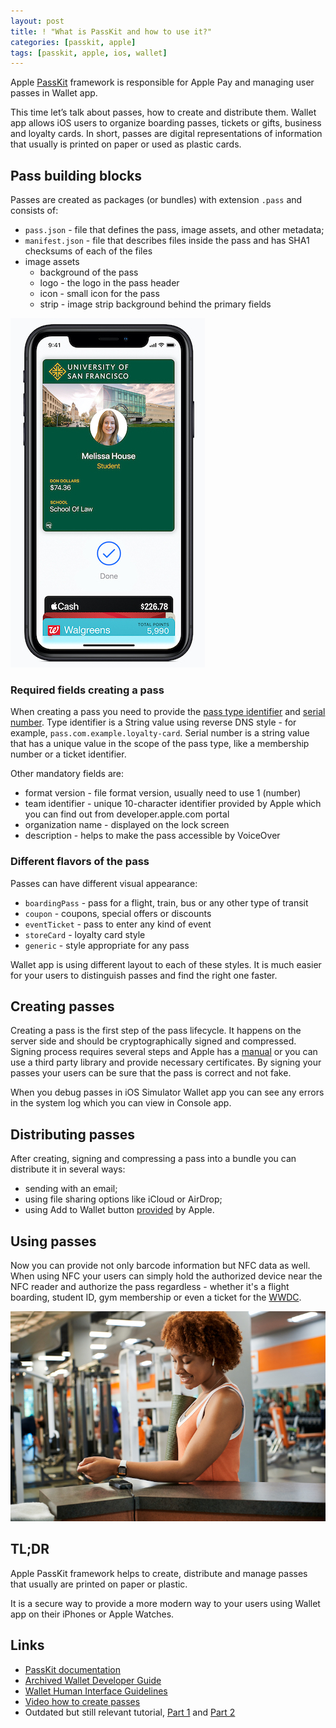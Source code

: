 ```yaml
---
layout: post
title: ! "What is PassKit and how to use it?"
categories: [passkit, apple]
tags: [passkit, apple, ios, wallet]
---
```


Apple [PassKit](https://developer.apple.com/documentation/passkit) framework is responsible for Apple Pay and managing user passes in Wallet app.

This time let’s talk about passes, how to create and distribute them. Wallet app allows iOS users to organize boarding passes, tickets or gifts, business and loyalty cards. In short, passes are digital representations of information that usually is printed on paper or used as plastic cards.

<!--more-->

## Pass building blocks

Passes are created as packages (or bundles) with extension `.pass` and consists of:

* 	`pass.json` - file that defines the pass, image assets, and other metadata;
* 	`manifest.json` - file that describes files inside the pass and has SHA1 checksums of each of the files
* 	image assets
	* 	background of the pass
	* 	logo - the logo in the pass header
	* 	icon - small icon for the pass
	* 	strip - image strip background behind the primary fields

![Pass in Wallet app](/assets/img/passkit/pass-in-wallet-app.jpg)

### Required fields creating a pass

When creating a pass you need to provide the [pass type identifier](https://developer.apple.com/documentation/passkit/pkpass/1618783-passtypeidentifier) and [serial number](https://developer.apple.com/documentation/passkit/pkpass/1618788-serialnumber). Type identifier is a String value using reverse DNS style - for example, `pass.com.example.loyalty-card`. Serial number is a string value that has a unique value in the scope of the pass type, like a membership number or a ticket identifier.

Other mandatory fields are:

* format version - file format version, usually need to use 1 (number)
* team identifier - unique 10-character identifier provided by Apple which you can find out from developer.apple.com portal
* organization name - displayed on the lock screen
* description - helps to make the pass accessible by VoiceOver

### Different flavors of the pass

Passes can have different visual appearance:

* `boardingPass` - pass for a flight, train, bus or any other type of transit
* `coupon` - coupons, special offers or discounts
* 	`eventTicket` - pass to enter any kind of event
* 	`storeCard` - loyalty card style
* 	`generic` - style appropriate for any pass

Wallet app is using different layout to each of these styles. It is much easier for your users to distinguish passes and find the right one faster.

## Creating passes

Creating a pass is the first step of the pass lifecycle. It happens on the server side and should be cryptographically signed and compressed. Signing process requires several steps and Apple has a [manual](https://developer.apple.com/library/archive/documentation/UserExperience/Conceptual/PassKit_PG/Creating.html#//apple_ref/doc/uid/TP40012195-CH4-SW1) or you can use a third party library and provide necessary certificates. By signing your passes your users can be sure that the pass is correct and not fake.

When you debug passes in iOS Simulator Wallet app you can see any errors in the system log which you can view in Console app.

## Distributing passes

After creating, signing and compressing a pass into a bundle you can distribute it in several ways:

* sending with an email;
* using file sharing options like iCloud or AirDrop;
* using Add to Wallet button [provided](https://developer.apple.com/documentation/passkit/pkaddpassbutton) by Apple.

## Using passes

Now you can provide not only barcode information but NFC data as well. When using NFC your users can simply hold the authorized device near the NFC reader and authorize the pass regardless - whether it's a flight boarding, student ID, gym membership or even a ticket for the [WWDC](https://kristaps.me/wwdc-2019/).

![Using pass from Apple Watch](/assets/img/passkit/scanning-pass-apple-watch.jpg)
 
## TL;DR

Apple PassKit framework helps to create, distribute and manage passes that usually are printed on paper or plastic.

It is a secure way to provide a more modern way to your users using Wallet app on their iPhones or Apple Watches.

## Links

* [PassKit documentation](https://developer.apple.com/documentation/passkit)
* [Archived Wallet Developer Guide](https://developer.apple.com/library/archive/documentation/UserExperience/Conceptual/PassKit_PG/index.html#//apple_ref/doc/uid/TP40012195-CH1-SW1)
* [Wallet Human Interface Guidelines](https://developer.apple.com/design/human-interface-guidelines/wallet/overview/pass-design/)
* [Video how to create passes](https://www.youtube.com/watch?v=g5KRJgO7yJE)
* Outdated but still relevant tutorial, [Part 1](https://www.raywenderlich.com/2855-beginning-passbook-in-ios-6-part-1-2) and [Part 2](https://www.raywenderlich.com/2853-beginning-passbook-in-ios-6-part-2-2)